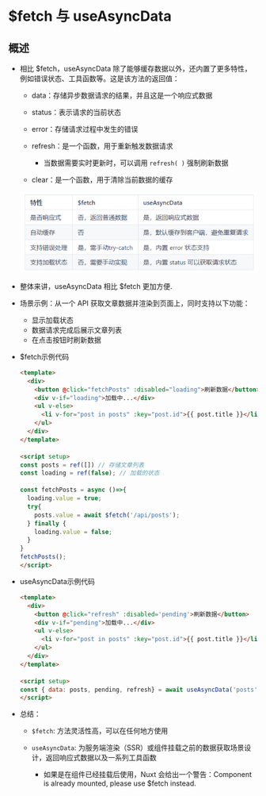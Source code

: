 # $fetch 与 useAsyncData

## 概述

+ 相比 $fetch，useAsyncData 除了能够缓存数据以外，还内置了更多特性，例如错误状态、工具函数等。这是该方法的返回值：

  + data：存储异步数据请求的结果，并且这是一个响应式数据
  + status：表示请求的当前状态
  + error：存储请求过程中发生的错误
  + refresh：是一个函数，用于重新触发数据请求

    + 当数据需要实时更新时，可以调用 `refresh( )` 强制刷新数据

  + clear：是一个函数，用于清除当前数据的缓存

  ![alt text](images/$fetch与useAsyncData.png)

+ 整体来讲，useAsyncData 相比 $fetch 更加方便.

+ 场景示例：从一个 API 获取文章数据并渲染到页面上，同时支持以下功能：

  + 显示加载状态
  + 数据请求完成后展示文章列表
  + 在点击按钮时刷新数据

+ $fetch示例代码

  ```html
  <template>
    <div>
      <button @click="fetchPosts" :disabled="loading">刷新数据</button>
      <div v-if="loading">加载中...</div>
      <ul v-else>
        <li v-for="post in posts" :key="post.id">{{ post.title }}</li>
      </ul>
    </div>
  </template>

  <script setup>
  const posts = ref([]) // 存储文章列表
  const loading = ref(false); // 加载的状态

  const fetchPosts = async ()=>{
    loading.value = true;
    try{
      posts.value = await $fetch('/api/posts');
    } finally {
      loading.value = false;
    }
  }
  fetchPosts();
  </script>
  ```

+ useAsyncData示例代码

  ```html
  <template>
    <div>
      <button @click="refresh" :disabled='pending'>刷新数据</button>
      <div v-if="pending">加载中...</div>
      <ul v-else>
        <li v-for="post in posts" :key="post.id">{{ post.title }}</li>
      </ul>
    </div>
  </template>

  <script setup>
  const { data: posts, pending, refresh} = await useAsyncData('posts', ()=>$fetch('/api/posts'));
  </script>
  ```

+ 总结：

  + `$fetch`: 方法灵活性高，可以在任何地方使用
  + `useAsyncData`: 为服务端渲染（SSR）或组件挂载之前的数据获取场景设计，返回响应式数据以及一系列工具函数

    + 如果是在组件已经挂载后使用，Nuxt 会给出一个警告：Component is already mounted, please use $fetch instead.